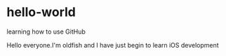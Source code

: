 # hello-world
learning how to use GitHub

Hello everyone.I'm oldfish and I have just begin to learn iOS development
